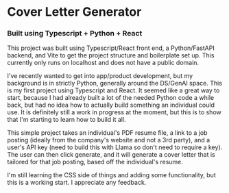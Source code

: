 # Cover Letter Generator

### Built using Typescript + Python + React

This project was built using Typescript/React front end, a Python/FastAPI backend, and Vite to get the project structure and boilerplate set up. This currently only runs on localhost and does not have a public domain. 

I've recently wanted to get into app/product development, but my background is in strictly Python, generally around the DS/GenAI space. This is my first project using Typescript and React. It seemed like a great way to start, because I had already built a lot of the needed Python code a while back, but had no idea how to actually build something an individual could use. It is definitely still a work in progress at the moment, but this is to show that I'm starting to learn how to build it all.

This simple project takes an individual's PDF resume file, a link to a job posting (ideally from the company's website and not a 3rd party), and a user's API key (need to build this with Llama so don't need to require a key). The user can then click generate, and it will generate a cover letter that is tailored for that job posting, based off the individual's resume. 

I'm still learning the CSS side of things and adding some functionality, but this is a working start. I appreciate any feedback.
